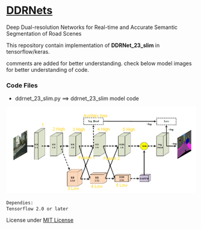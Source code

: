 # [DDRNets](https://arxiv.org/pdf/2101.06085.pdf)
Deep Dual-resolution Networks for Real-time and Accurate Semantic Segmentation of Road Scenes

This repository contain implementation of **DDRNet_23_slim** in tensorflow/keras.

comments are added for better understanding. check below model images for better understanding of code.

### Code Files
* ddrnet_23_slim.py ==> ddrnet_23_slim model code

![alt text](https://github.com/hamidriasat/DDRNets/blob/main/images/architecture.PNG)


```
Dependies:
Tensorflow 2.0 or later
```

License under [MIT License](LICENSE)
